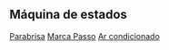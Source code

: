 ## Máquina de estados

[Parabrisa](https://i.imgur.com/FeDfDGg.jpg)
[Marca Passo](https://i.imgur.com/b92GgEn.jpg)
[Ar condicionado](https://i.imgur.com/b92GgEn.jpg)